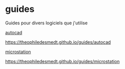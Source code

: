 # guides
Guides pour divers logiciels que j'utilise

[autocad](/autocad)

https://theophiledesmedt.github.io/guides/autocad



[microstation](/microstation)

https://theophiledesmedt.github.io/guides/microstation
